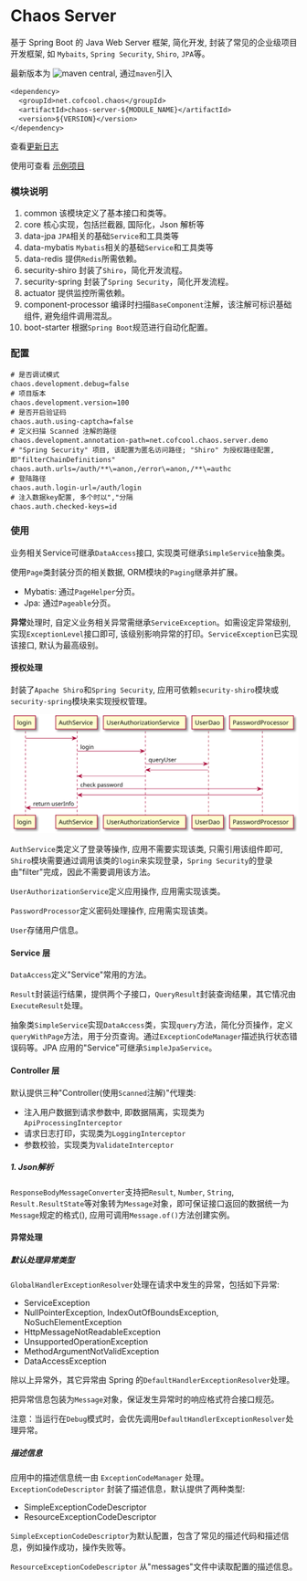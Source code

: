 # Chaos Server

基于 Spring Boot 的 Java Web Server 框架, 简化开发, 封装了常见的企业级项目开发框架, 如 `Mybaits`, `Spring Security`, `Shiro`, `JPA`等。


最新版本为 ![maven central](https://img.shields.io/maven-central/v/net.cofcool.chaos/chaos-server.svg), 通过`maven`引入

```
<dependency>
  <groupId>net.cofcool.chaos</groupId>
  <artifactId>chaos-server-${MODULE_NAME}</artifactId>
  <version>${VERSION}</version>
</dependency>
```

查看[更新日志](./CHANGELOG.md)

使用可查看 [示例项目](https://github.com/cofcool/chaos-server-demo.git)


### 模块说明


1. common 该模块定义了基本接口和类等。
2. core 核心实现，包括拦截器, 国际化，Json 解析等
3. data-jpa `JPA`相关的基础`Service`和工具类等
4. data-mybatis `Mybatis`相关的基础`Service`和工具类等
5. data-redis 提供`Redis`所需依赖。
6. security-shiro 封装了`Shiro`，简化开发流程。
7. security-spring 封装了`Spring Security`，简化开发流程。
8. actuator 提供监控所需依赖。
9. component-processor 编译时扫描`BaseComponent`注解，该注解可标识基础组件, 避免组件调用混乱。
10. boot-starter 根据`Spring Boot`规范进行自动化配置。

### 配置 


```properties
# 是否调试模式
chaos.development.debug=false
# 项目版本
chaos.development.version=100
# 是否开启验证码
chaos.auth.using-captcha=false
# 定义扫描 Scanned 注解的路径
chaos.development.annotation-path=net.cofcool.chaos.server.demo
# "Spring Security" 项目, 该配置为匿名访问路径; "Shiro" 为授权路径配置, 即"filterChainDefinitions"
chaos.auth.urls=/auth/**\=anon,/error\=anon,/**\=authc
# 登陆路径
chaos.auth.login-url=/auth/login
# 注入数据key配置, 多个时以","分隔
chaos.auth.checked-keys=id
```

### 使用

业务相关Service可继承`DataAccess`接口, 实现类可继承`SimpleService`抽象类。


使用`Page`类封装分页的相关数据, ORM模块的`Paging`继承并扩展。

* Mybatis: 通过`PageHelper`分页。
* Jpa: 通过`Pageable`分页。

**异常**处理时, 自定义业务相关异常需继承`ServiceException`。如需设定异常级别, 实现`ExceptionLevel`接口即可, 该级别影响异常的打印。`ServiceException`已实现该接口, 默认为最高级别。

#### 授权处理

封装了`Apache Shiro`和`Spring Security`, 应用可依赖`security-shiro`模块或`security-spring`模块来实现授权管理。

<img src="./docs/auth_login.svg" alt="login"/>

`AuthService`类定义了登录等操作, 应用不需要实现该类, 只需引用该组件即可, `Shiro`模块需要通过调用该类的`login`来实现登录，`Spring Security`的登录由"filter"完成，因此不需要调用该方法。

`UserAuthorizationService`定义应用操作, 应用需实现该类。

`PasswordProcessor`定义密码处理操作, 应用需实现该类。

`User`存储用户信息。

#### Service 层

`DataAccess`定义"Service"常用的方法。

`Result`封装运行结果，提供两个子接口，`QueryResult`封装查询结果，其它情况由`ExecuteResult`处理。

抽象类`SimpleService`实现`DataAccess`类，实现`query`方法，简化分页操作，定义`queryWithPage`方法，用于分页查询。通过`ExceptionCodeManager`描述执行状态错误码等。JPA 应用的"Service"可继承`SimpleJpaService`。

#### Controller 层

默认提供三种"Controller(使用`Scanned`注解)"代理类:

* 注入用户数据到请求参数中, 即数据隔离，实现类为`ApiProcessingInterceptor`
* 请求日志打印，实现类为`LoggingInterceptor`
* 参数校验，实现类为`ValidateInterceptor`

##### 1. Json解析

`ResponseBodyMessageConverter`支持把`Result`, `Number`, `String`, `Result.ResultState`等对象转为`Message`对象，即可保证接口返回的数据统一为`Message`规定的格式(), 应用可调用`Message.of()`方法创建实例。


#### 异常处理

##### 默认处理异常类型

`GlobalHandlerExceptionResolver`处理在请求中发生的异常，包括如下异常:

* ServiceException
* NullPointerException, IndexOutOfBoundsException,  NoSuchElementException
* HttpMessageNotReadableException
* UnsupportedOperationException
* MethodArgumentNotValidException
* DataAccessException

除以上异常外，其它异常由 Spring 的`DefaultHandlerExceptionResolver`处理。

把异常信息包装为`Message`对象，保证发生异常时的响应格式符合接口规范。

注意：当运行在`Debug`模式时，会优先调用`DefaultHandlerExceptionResolver`处理异常。

##### 描述信息

应用中的描述信息统一由 `ExceptionCodeManager` 处理。`ExceptionCodeDescriptor` 封装了描述信息，默认提供了两种类型:

* SimpleExceptionCodeDescriptor
* ResourceExceptionCodeDescriptor

`SimpleExceptionCodeDescriptor`为默认配置，包含了常见的描述代码和描述信息，例如操作成功，操作失败等。

`ResourceExceptionCodeDescriptor` 从"messages"文件中读取配置的描述信息。
 